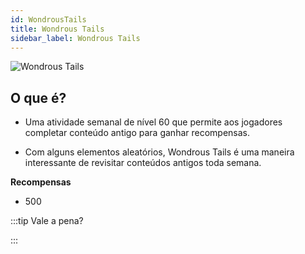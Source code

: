 ```yaml
---
id: WondrousTails
title: Wondrous Tails
sidebar_label: Wondrous Tails
---
```


![Wondrous Tails](https://static1.srcdn.com/wordpress/wp-content/uploads/2021/11/ffxiv-khloe-wondrous-tails.jpg)

## O que é?



- Uma atividade semanal de nível 60 que permite aos jogadores completar conteúdo antigo para ganhar recompensas. 

- Com alguns elementos aleatórios, Wondrous Tails é uma maneira interessante de revisitar conteúdos antigos toda semana.

**Recompensas**

- 500

:::tip Vale a pena?


:::



